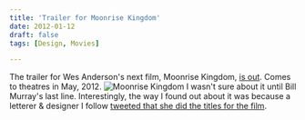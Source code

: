```yaml
---
title: 'Trailer for Moonrise Kingdom'
date: 2012-01-12
draft: false
tags: [Design, Movies]

---
```


The trailer for Wes Anderson's next film, Moonrise Kingdom, [is out](http://trailers.apple.com/trailers/focus_features/moonrisekingdom/). Comes to theatres in May, 2012. ![](https://chrisenns.com/wp-content/uploads/2012/01/Moonrise-Kingdom.png "Moonrise Kingdom") I wasn't sure about it until Bill Murray's last line. Interestingly, the way I found out about it was because a letterer & designer I follow [tweeted that she did the titles for the film](https://twitter.com/jessicahische/status/157557230449852416).